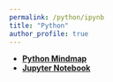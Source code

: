 ```yaml
---
permalink: /python/ipynb
title: "Python"
author_profile: true
---
```


- [**Python Mindmap**](https://www.canva.com/design/DAGUyznbOvY/2hQtGwE4yN0mrOktPLnjsg/view?utm_content=DAGUyznbOvY&utm_campaign=share_your_design&utm_medium=link&utm_source=shareyourdesignpanel)
- [**Jupyter Notebook**](https://github.com/JiaxinCai1/jc_python_notebook)
